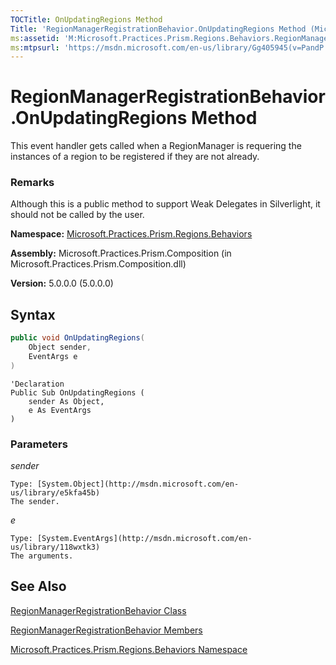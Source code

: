 ```yaml
---
TOCTitle: OnUpdatingRegions Method
Title: 'RegionManagerRegistrationBehavior.OnUpdatingRegions Method (Microsoft.Practices.Prism.Regions.Behaviors)'
ms:assetid: 'M:Microsoft.Practices.Prism.Regions.Behaviors.RegionManagerRegistrationBehavior.OnUpdatingRegions(System.Object,System.EventArgs)'
ms:mtpsurl: 'https://msdn.microsoft.com/en-us/library/Gg405945(v=PandP.50)'
---
```


# RegionManagerRegistrationBehavior.OnUpdatingRegions Method

This event handler gets called when a RegionManager is requering the instances of a region to be registered if they are not already.

### Remarks

Although this is a public method to support Weak Delegates in Silverlight, it should not be called by the user.

**Namespace:** [Microsoft.Practices.Prism.Regions.Behaviors](https://msdn.microsoft.com/en-us/library/microsoft.practices.prism.regions.behaviors(v=pandp.50))

**Assembly:** Microsoft.Practices.Prism.Composition (in Microsoft.Practices.Prism.Composition.dll)

**Version:** 5.0.0.0 (5.0.0.0)

## Syntax

```C#
public void OnUpdatingRegions(
	Object sender,
	EventArgs e
)
```

```VB
'Declaration
Public Sub OnUpdatingRegions ( 
	sender As Object,
	e As EventArgs
)
```

### Parameters

*sender*

	Type: [System.Object](http://msdn.microsoft.com/en-us/library/e5kfa45b)
	The sender.

*e*

	Type: [System.EventArgs](http://msdn.microsoft.com/en-us/library/118wxtk3)
	The arguments.

## See Also

[RegionManagerRegistrationBehavior Class](https://msdn.microsoft.com/en-us/library/microsoft.practices.prism.regions.behaviors.regionmanagerregistrationbehavior(v=pandp.50))

[RegionManagerRegistrationBehavior Members](https://msdn.microsoft.com/en-us/library/microsoft.practices.prism.regions.behaviors.regionmanagerregistrationbehavior_members(v=pandp.50))

[Microsoft.Practices.Prism.Regions.Behaviors Namespace](https://msdn.microsoft.com/en-us/library/microsoft.practices.prism.regions.behaviors(v=pandp.50))
